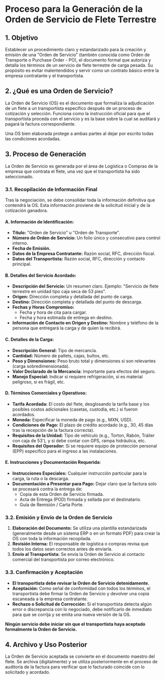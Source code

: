 
# Proceso para la Generación de la Orden de Servicio de Flete Terrestre

## 1. Objetivo

Establecer un procedimiento claro y estandarizado para la creación y emisión de una "Orden de Servicio" (también conocida como Orden de Transporte o Purchase Order - PO), el documento formal que autoriza y detalla los términos de un servicio de flete terrestre de carga pesada. Su propósito es evitar malentendidos y servir como un contrato básico entre la empresa contratante y el transportista.

## 2. ¿Qué es una Orden de Servicio?

La Orden de Servicio (OS) es el documento que formaliza la adjudicación de un flete a un transportista específico después de un proceso de cotización y selección. Funciona como la instrucción oficial para que el transportista proceda con el servicio y es la base sobre la cual se auditará y pagará la factura correspondiente.

Una OS bien elaborada protege a ambas partes al dejar por escrito todas las condiciones acordadas.

## 3. Proceso de Generación

La Orden de Servicio es generada por el área de Logística o Compras de la empresa que contrata el flete, una vez que el transportista ha sido seleccionado.

### 3.1. Recopilación de Información Final

Tras la negociación, se debe consolidar toda la información definitiva que contendrá la OS. Esta información proviene de la solicitud inicial y de la cotización ganadora.

#### A. Información de Identificación:
*   **Título:** "Orden de Servicio" u "Orden de Transporte".
*   **Número de Orden de Servicio:** Un folio único y consecutivo para control interno.
*   **Fecha de Emisión.**
*   **Datos de la Empresa Contratante:** Razón social, RFC, dirección fiscal.
*   **Datos del Transportista:** Razón social, RFC, dirección y contacto principal.

#### B. Detalles del Servicio Acordado:
*   **Descripción del Servicio:** Un resumen claro. Ejemplo: "Servicio de flete terrestre en unidad tipo caja seca de 53 pies".
*   **Origen:** Dirección completa y detallada del punto de carga.
*   **Destino:** Dirección completa y detallada del punto de descarga.
*   **Fechas y Horas Compromiso:**
    *   Fecha y hora de cita para cargar.
    *   Fecha y hora estimada de entrega en destino.
*   **Información de Contacto en Origen y Destino:** Nombre y teléfono de la persona que entregará la carga y de quien la recibirá.

#### C. Detalles de la Carga:
*   **Descripción General:** Tipo de mercancía.
*   **Cantidad:** Número de pallets, cajas, bultos, etc.
*   **Peso y Dimensiones:** Peso bruto total y dimensiones si son relevantes (carga sobredimensionada).
*   **Valor Declarado de la Mercancía:** Importante para efectos del seguro.
*   **Manejo Especial:** Indicar si requiere refrigeración, si es material peligroso, si es frágil, etc.

#### D. Términos Comerciales y Operativos:
*   **Tarifa Acordada:** El costo del flete, desglosando la tarifa base y los posibles costos adicionales (casetas, custodia, etc.) si fueron acordados.
*   **Moneda:** Especificar la moneda de pago (e.g., MXN, USD).
*   **Condiciones de Pago:** El plazo de crédito acordado (e.g., 30, 45 días tras la recepción de la factura correcta).
*   **Requisitos de la Unidad:** Tipo de vehículo (e.g., Torton, Rabón, Tráiler con caja de 53'), y si debe contar con GPS, rampa hidráulica, etc.
*   **Requisitos del Operador:** Si se requiere equipo de protección personal (EPP) específico para el ingreso a las instalaciones.

#### E. Instrucciones y Documentación Requerida:
*   **Instrucciones Especiales:** Cualquier instrucción particular para la carga, la ruta o la descarga.
*   **Documentación a Presentar para Pago:** Dejar claro que la factura solo se procesará contra la entrega de:
    *   Copia de esta Orden de Servicio firmada.
    *   Acta de Entrega (POD) firmada y sellada por el destinatario.
    *   Guía de Remisión / Carta Porte.

### 3.2. Emisión y Envío de la Orden de Servicio

1.  **Elaboración del Documento:** Se utiliza una plantilla estandarizada (generalmente desde un sistema ERP o en un formato PDF) para crear la OS con toda la información recopilada.
2.  **Revisión Interna:** El responsable de logística o compras revisa que todos los datos sean correctos antes de enviarla.
3.  **Envío al Transportista:** Se envía la Orden de Servicio al contacto comercial del transportista por correo electrónico.

### 3.3. Confirmación y Aceptación

*   **El transportista debe revisar la Orden de Servicio detenidamente.**
*   **Aceptación:** Como señal de conformidad con todos los términos, el transportista debe firmar la Orden de Servicio y devolver una copia escaneada a la empresa contratante.
*   **Rechazo o Solicitud de Corrección:** Si el transportista detecta algún error o discrepancia con lo negociado, debe notificarlo de inmediato para que se corrija y se emita una nueva versión de la OS.

**Ningún servicio debe iniciar sin que el transportista haya aceptado formalmente la Orden de Servicio.**

## 4. Archivo y Uso Posterior

La Orden de Servicio aceptada se convierte en el documento maestro del flete. Se archiva (digitalmente) y se utiliza posteriormente en el proceso de auditoría de la factura para verificar que lo facturado coincide con lo solicitado y acordado.
